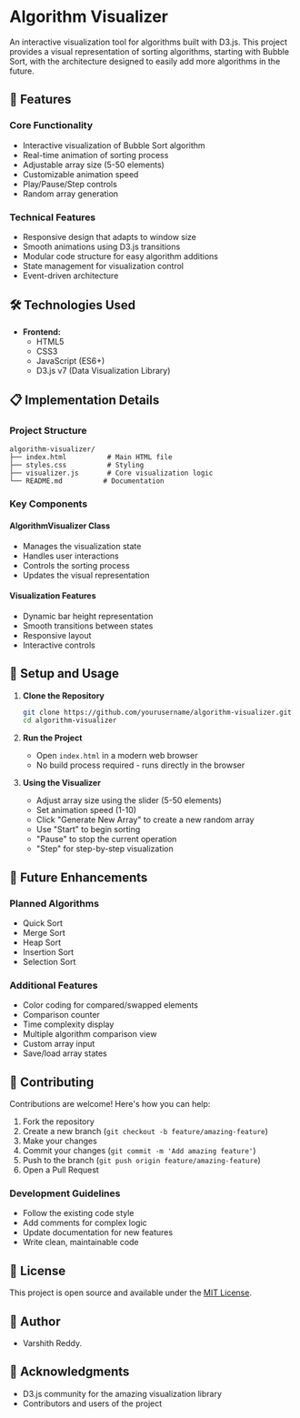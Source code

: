 # Algorithm Visualizer

An interactive visualization tool for algorithms built with D3.js. This project provides a visual representation of sorting algorithms, starting with Bubble Sort, with the architecture designed to easily add more algorithms in the future.

## 🚀 Features

### Core Functionality
- Interactive visualization of Bubble Sort algorithm
- Real-time animation of sorting process
- Adjustable array size (5-50 elements)
- Customizable animation speed
- Play/Pause/Step controls
- Random array generation

### Technical Features
- Responsive design that adapts to window size
- Smooth animations using D3.js transitions
- Modular code structure for easy algorithm additions
- State management for visualization control
- Event-driven architecture

## 🛠️ Technologies Used

- **Frontend:**
  - HTML5
  - CSS3
  - JavaScript (ES6+)
  - D3.js v7 (Data Visualization Library)

## 📋 Implementation Details

### Project Structure
```
algorithm-visualizer/
├── index.html          # Main HTML file
├── styles.css          # Styling
├── visualizer.js       # Core visualization logic
└── README.md          # Documentation
```

### Key Components

#### AlgorithmVisualizer Class
- Manages the visualization state
- Handles user interactions
- Controls the sorting process
- Updates the visual representation

#### Visualization Features
- Dynamic bar height representation
- Smooth transitions between states
- Responsive layout
- Interactive controls

## 🚀 Setup and Usage

1. **Clone the Repository**
   ```bash
   git clone https://github.com/yourusername/algorithm-visualizer.git
   cd algorithm-visualizer
   ```

2. **Run the Project**
   - Open `index.html` in a modern web browser
   - No build process required - runs directly in the browser

3. **Using the Visualizer**
   - Adjust array size using the slider (5-50 elements)
   - Set animation speed (1-10)
   - Click "Generate New Array" to create a new random array
   - Use "Start" to begin sorting
   - "Pause" to stop the current operation
   - "Step" for step-by-step visualization

## 🔮 Future Enhancements

### Planned Algorithms
- Quick Sort
- Merge Sort
- Heap Sort
- Insertion Sort
- Selection Sort

### Additional Features
- Color coding for compared/swapped elements
- Comparison counter
- Time complexity display
- Multiple algorithm comparison view
- Custom array input
- Save/load array states

## 🤝 Contributing

Contributions are welcome! Here's how you can help:

1. Fork the repository
2. Create a new branch (`git checkout -b feature/amazing-feature`)
3. Make your changes
4. Commit your changes (`git commit -m 'Add amazing feature'`)
5. Push to the branch (`git push origin feature/amazing-feature`)
6. Open a Pull Request

### Development Guidelines
- Follow the existing code style
- Add comments for complex logic
- Update documentation for new features
- Write clean, maintainable code

## 📝 License

This project is open source and available under the [MIT License](LICENSE).

## 👥 Author

- Varshith Reddy.

## 🙏 Acknowledgments

- D3.js community for the amazing visualization library
- Contributors and users of the project
